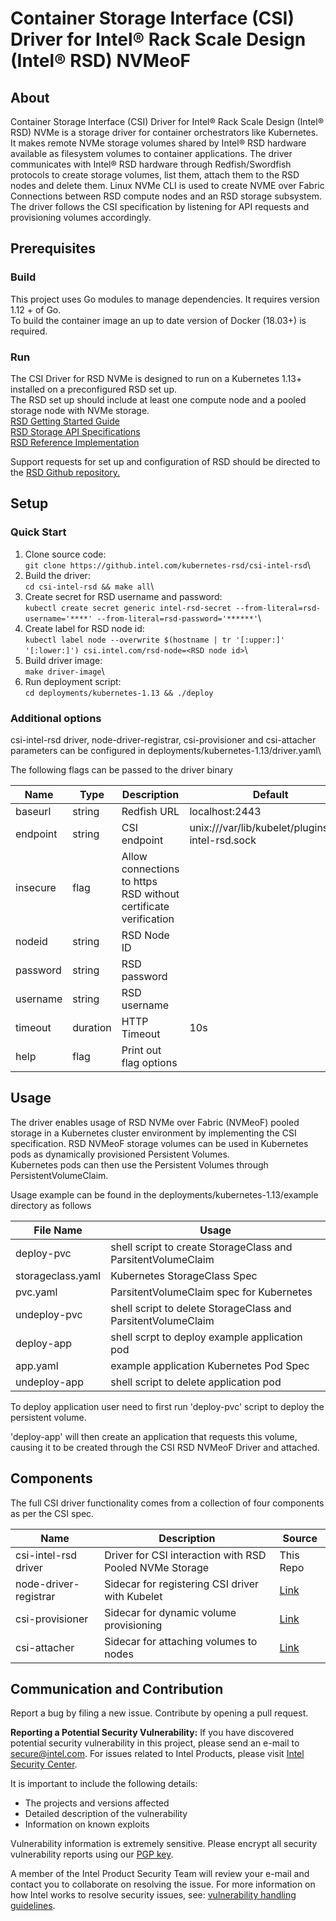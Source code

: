 # Container Storage Interface (CSI) Driver for Intel® Rack Scale Design (Intel® RSD) NVMeoF

## About

Container Storage Interface (CSI) Driver for Intel® Rack Scale Design (Intel® RSD) NVMe is a storage driver for container orchestrators like Kubernetes. It makes remote NVMe storage volumes shared by Intel® RSD hardware available as filesystem volumes to container applications.
The driver communicates with Intel® RSD hardware through Redfish/Swordfish protocols to create storage volumes, list them, attach them to the RSD nodes and delete them. Linux NVMe CLI is used to create NVME over Fabric Connections between RSD compute nodes and an RSD storage subsystem.
The  driver follows the CSI specification by listening for API requests and provisioning volumes accordingly.

## Prerequisites

### Build

This project uses Go modules to manage dependencies. It requires version 1.12 + of Go.\
To build the container image an up to date version of Docker (18.03+) is required.

### Run

The CSI Driver for RSD NVMe is designed to run on a Kubernetes 1.13+ installed on a preconfigured RSD set up.\
The RSD set up should include at least one compute node and a pooled storage node with NVMe storage.\
[RSD Getting Started Guide](https://www.intel.com/content/www/us/en/architecture-and-technology/rack-scale-design/software-getting-started-guide-v2-4.html)\
[RSD Storage API Specifications](https://www.intel.com/content/www/us/en/architecture-and-technology/rack-scale-design/storage-services-api-spec-v2-4.html)\
[RSD Reference Implementation](https://www.intel.com/content/www/us/en/architecture-and-technology/rack-scale-design/architecture-spec-v2-4.html)

Support requests for set up and configuration of RSD should be directed to the [RSD Github repository.](https://github.com/intel/intelRSD)

## Setup

### Quick Start

1) Clone source code:\
```git clone https://github.intel.com/kubernetes-rsd/csi-intel-rsd```\
2) Build the driver:\
```cd csi-intel-rsd && make all```\
3) Create secret for RSD username and password:\
```kubectl create secret generic intel-rsd-secret --from-literal=rsd-username='****' --from-literal=rsd-password='******'```\
4) Create label for RSD node id:\
```kubectl label node --overwrite $(hostname | tr '[:upper:]' '[:lower:]') csi.intel.com/rsd-node=<RSD node id>```\
5) Build driver image:\
```make driver-image```\
6) Run deployment script:\
```cd deployments/kubernetes-1.13 && ./deploy```

### Additional options

csi-intel-rsd driver, node-driver-registrar, csi-provisioner and csi-attacher parameters can be configured in deployments/kubernetes-1.13/driver.yaml\

The following flags can be passed to the driver binary

| Name      |Type| Description   |Default|
|-----------|-----|-----------|--------------|
|baseurl |string |Redfish URL|localhost:2443|
|endpoint|string|CSI endpoint|unix:///var/lib/kubelet/plugins/csi-intel-rsd.sock|
|insecure| flag| Allow connections to https RSD without certificate verification|
|nodeid|string|RSD Node ID|
|password|string|RSD password||
|username|string|RSD username|
|timeout|duration|HTTP Timeout|10s
|help|flag|Print out flag options||

## Usage

The driver enables usage of RSD NVMe over Fabric (NVMeoF) pooled storage in a Kubernetes cluster environment by implementing the CSI specification. RSD NVMeoF storage volumes can be used in Kubernetes pods as dynamically provisioned Persistent Volumes.\
Kubernetes pods can then use the Persistent Volumes through PersistentVolumeClaim.

Usage example can be found in the deployments/kubernetes-1.13/example directory as follows

|File Name |Usage |
|------------|----------------|
|deploy-pvc   |shell script to create StorageClass and ParsitentVolumeClaim|
|storageclass.yaml | Kubernetes StorageClass Spec|
|pvc.yaml | ParsitentVolumeClaim spec for Kubernetes |
|undeploy-pvc | shell script to delete StorageClass and ParsitentVolumeClaim|
|deploy-app | shell scrpt to deploy example application pod|
|app.yaml | example application Kubernetes Pod Spec|
|undeploy-app | shell script to delete application pod|

To deploy application user need to first run 'deploy-pvc' script to deploy the persistent volume.

'deploy-app' will then create an application that requests this volume, causing it to be created through the CSI RSD NVMeoF Driver and attached.

## Components

The full CSI driver functionality comes from a collection of four components as per the CSI spec.

|Name|Description|Source|
|---------------------|------|-----------|
|csi-intel-rsd driver| Driver for CSI interaction with RSD Pooled NVMe Storage|This Repo|
|node-driver-registrar|Sidecar for registering CSI driver with Kubelet|[Link](https://github.com/kubernetes-csi/node-driver-registrar)|
|csi-provisioner|Sidecar for dynamic volume provisioning| [Link](https://github.com/kubernetes-csi/external-provisioner)|
|csi-attacher| Sidecar for attaching volumes to nodes| [Link](https://github.com/kubernetes-csi/external-attacher)|

## Communication and Contribution

Report a bug by filing a new issue.
Contribute by opening a pull request.

**Reporting a Potential Security Vulnerability:** If you have discovered potential security vulnerability in this project, please send an e-mail to secure@intel.com. For issues related to Intel Products, please visit [Intel Security Center](https://security-center.intel.com).

It is important to include the following details:

- The projects and versions affected
- Detailed description of the vulnerability
- Information on known exploits

Vulnerability information is extremely sensitive. Please encrypt all security vulnerability reports using our [PGP key](https://www.intel.com/content/www/us/en/security-center/pgp-public-key.html).

A member of the Intel Product Security Team will review your e-mail and contact you to collaborate on resolving the issue. For more information on how Intel works to resolve security issues, see: [vulnerability handling guidelines](https://www.intel.com/content/www/us/en/security-center/vulnerability-handling-guidelines.html).
